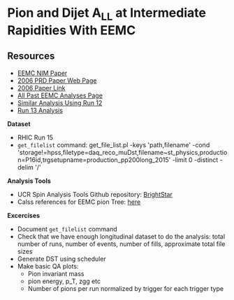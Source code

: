 Pion and Dijet A<sub>LL</sub> at Intermediate Rapidities With EEMC
===================================================================

Resources
----------

- [EEMC NIM Paper](https://www.star.bnl.gov/public/tpc/NimPapers/endcap/eemc_nim.pdf) 
- [2006 PRD Paper Web Page](https://drupal.star.bnl.gov/STAR/blog/drach09/2013/feb/28/2006-eemc-neutral-pions-paper-home-page)
- [2006 Paper Link](https://journals.aps.org/prd/abstract/10.1103/PhysRevD.89.012001)
- [All Past EEMC Analyses Page](https://drupal.star.bnl.gov/STAR/book/export/html/10124)
- [Similar Analysis Using Run 12](https://drupal.star.bnl.gov/STAR/system/files/run12EndcapDijetPreliminary.pdf)
- [Run 13 Analysis](https://drupal.star.bnl.gov/STAR/system/files/Amilkar_Poster_RHIC%2526AGS2019_v2.pdf)

**Dataset**
- RHIC Run 15
- `get_filelist` command: get_file_list.pl -keys 'path,filename' -cond 'storage!=hpss,filetype=daq_reco_muDst,filename~st_physics,production=P16id,trgsetupname=production_pp200long_2015' -limit 0 -distinct -delim '/'


**Analysis Tools**

- UCR Spin Analysis Tools Github repository: [BrightStar](https://github.com/latifkabir/BrightSTAR)
- Calss references for EEMC pion Tree: [here](https://www.star.bnl.gov/webdata/dox/html/dir_f55c6bc819b98feb2a7a93228ad627a8.html)

**Excercises**

- Document `get_filelist` command
- Check that we have enough longitudinal dataset to do the analysis: total number of runs, number of events, number of fills, approximate total file sizes
- Generate DST using scheduler
- Make basic QA plots: 
   - Pion invariant mass
   - pion energy, p_T, zgg etc
   - Number of pions per run normalized by trigger for each trigger type
   
